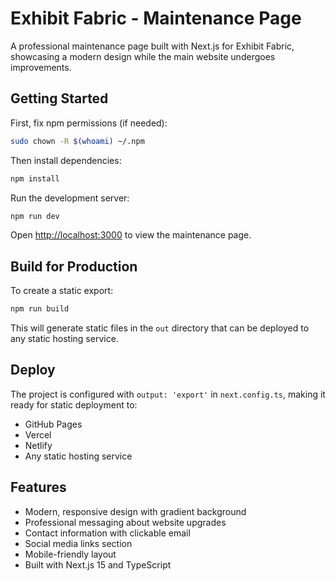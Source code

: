 # Exhibit Fabric - Maintenance Page

A professional maintenance page built with Next.js for Exhibit Fabric, showcasing a modern design while the main website undergoes improvements.

## Getting Started

First, fix npm permissions (if needed):

```bash
sudo chown -R $(whoami) ~/.npm
```

Then install dependencies:

```bash
npm install
```

Run the development server:

```bash
npm run dev
```

Open [http://localhost:3000](http://localhost:3000) to view the maintenance page.

## Build for Production

To create a static export:

```bash
npm run build
```

This will generate static files in the `out` directory that can be deployed to any static hosting service.

## Deploy

The project is configured with `output: 'export'` in `next.config.ts`, making it ready for static deployment to:
- GitHub Pages
- Vercel
- Netlify
- Any static hosting service

## Features

- Modern, responsive design with gradient background
- Professional messaging about website upgrades
- Contact information with clickable email
- Social media links section
- Mobile-friendly layout
- Built with Next.js 15 and TypeScript
